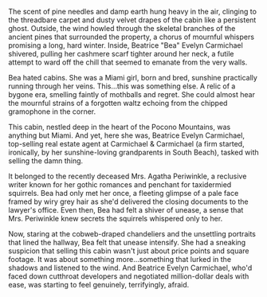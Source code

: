 The scent of pine needles and damp earth hung heavy in the air, clinging to the threadbare carpet and dusty velvet drapes of the cabin like a persistent ghost. Outside, the wind howled through the skeletal branches of the ancient pines that surrounded the property, a chorus of mournful whispers promising a long, hard winter. Inside, Beatrice "Bea" Evelyn Carmichael shivered, pulling her cashmere scarf tighter around her neck, a futile attempt to ward off the chill that seemed to emanate from the very walls.

Bea hated cabins. She was a Miami girl, born and bred, sunshine practically running through her veins. This…this was something else. A relic of a bygone era, smelling faintly of mothballs and regret. She could almost hear the mournful strains of a forgotten waltz echoing from the chipped gramophone in the corner.

This cabin, nestled deep in the heart of the Pocono Mountains, was anything but Miami. And yet, here she was, Beatrice Evelyn Carmichael, top-selling real estate agent at Carmichael & Carmichael (a firm started, ironically, by her sunshine-loving grandparents in South Beach), tasked with selling the damn thing.

It belonged to the recently deceased Mrs. Agatha Periwinkle, a reclusive writer known for her gothic romances and penchant for taxidermied squirrels. Bea had only met her once, a fleeting glimpse of a pale face framed by wiry grey hair as she'd delivered the closing documents to the lawyer's office. Even then, Bea had felt a shiver of unease, a sense that Mrs. Periwinkle knew secrets the squirrels whispered only to her.

Now, staring at the cobweb-draped chandeliers and the unsettling portraits that lined the hallway, Bea felt that unease intensify. She had a sneaking suspicion that selling this cabin wasn't just about price points and square footage. It was about something more…something that lurked in the shadows and listened to the wind. And Beatrice Evelyn Carmichael, who'd faced down cutthroat developers and negotiated million-dollar deals with ease, was starting to feel genuinely, terrifyingly, afraid.
